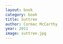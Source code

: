 ```yaml
---
layout: book
category: book
title: Suttree
author: Cormac McCarthy
year: 2011
image: suttree.jpg
---
```

